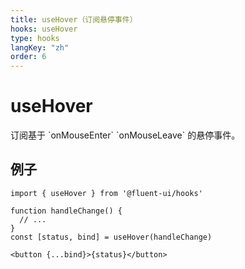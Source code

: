 ```yaml
---
title: useHover（订阅悬停事件）
hooks: useHover
type: hooks
langKey: "zh"
order: 6
---
```


# useHover

<p class="description">订阅基于 `onMouseEnter` `onMouseLeave` 的悬停事件。</p>

## 例子

```tsx
import { useHover } from '@fluent-ui/hooks'

function handleChange() {
  // ...
}
const [status, bind] = useHover(handleChange)

<button {...bind}>{status}</button>
```

